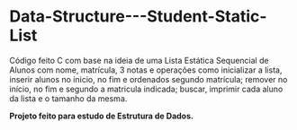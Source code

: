 # Data-Structure---Student-Static-List

Código feito C com base na ideia de uma Lista Estática Sequencial de Alunos com nome, matrícula, 3 notas e operações como inicializar a lista, inserir alunos no inicio, no fim e ordenados segundo matrícula; remover no início, no fim e segundo a matricula indicada; buscar, imprimir cada aluno da lista e o tamanho da mesma. 

**Projeto feito para estudo de Estrutura de Dados.**
